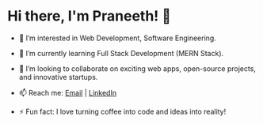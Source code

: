 # Hi there, I'm Praneeth! 👋

- 👀 I’m interested in Web Development, Software Engineering.
- 🌱 I’m currently learning Full Stack Development (MERN Stack).
- 💞️ I’m looking to collaborate on exciting web apps, open-source projects, and innovative startups.
- 📫 Reach me: [Email](mailto:praneethummadisetty@gmail.com) |
     [LinkedIn](https://www.linkedin.com/in/ummadisetty-praneeth)

- ⚡ Fun fact: I love turning coffee into code and ideas into reality!

